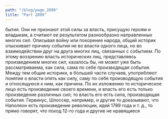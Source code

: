 ```yaml
---
path: "/blog/page_2899"
title: "Part 2899"
---
```


бытия. Они не признают этой силы за власть, присущую героям и владыкам, а считают ее результатом разнообразно направленных многих сил. Описывая войну или покорение народа, общий историк отыскивает причину события не во власти одного лица, но во взаимодействии друг на друга многих лиц, связанных с событием.
По этому воззрению власть исторических лиц, представляясь произведением многих сил, казалось бы, не может уже быть рассматриваема, как сила, сама по себе производящая события. Между тем общие историки, в бòльшей части случаев, употребляют понятие о власти опять как силу, саму по себе производящую события и относящуюся к ним, как причина. По их изложению то историческое лицо есть произведение своего времени, и власть его есть только произведение различных сил; то власть его есть сила, производящая события. Гервинус, Шлоссер, например, и другие то доказывают, что Наполеон есть произведение революции, идей 1789 года и т. д., то прямо говорят, что поход 12-го года и другие не нравящиеся 
